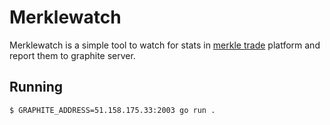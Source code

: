 # Merklewatch

Merklewatch is a simple tool to watch for stats in [merkle trade](https://merkle.trade) platform and report them to graphite server.

## Running

```bash
$ GRAPHITE_ADDRESS=51.158.175.33:2003 go run .
```
